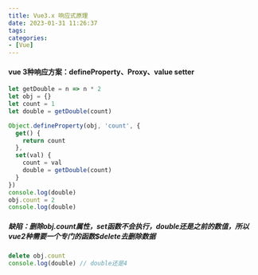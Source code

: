 ```yaml
---
title: Vue3.x 响应式原理
date: 2023-01-31 11:26:37
tags:
categories:
- [Vue]
---
```


#### vue 3种响应方案：defineProperty、Proxy、value setter

```js
let getDouble = n => n * 2
let obj = {}
let count = 1
let double = getDouble(count)

Object.defineProperty(obj, 'count', {
  get() {
    return count
  },
  set(val) {
    count = val
    double = getDouble(count)
  }
})
console.log(double)
obj.count = 2
console.log(double)
```

##### 缺陷：删除obj.count属性，set函数不会执行，double还是之前的数值，所以vue2种需要一个专门的函数$delete去删除数据

```js
delete obj.count
console.log(double) // double还是4
```
